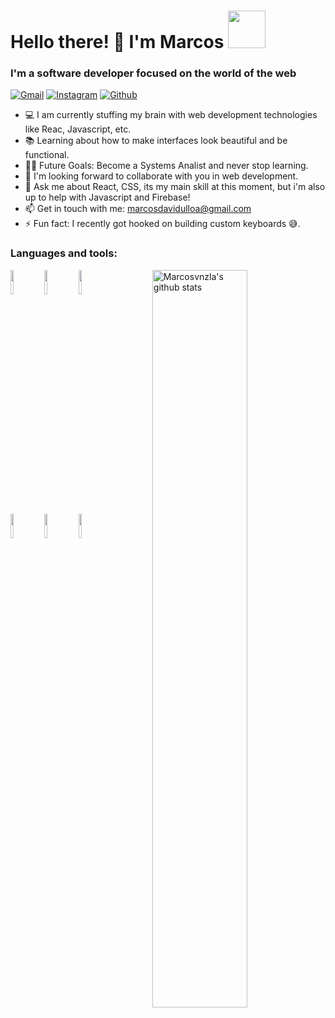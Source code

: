 # Hello there! 👋 I'm Marcos <img src="https://i.pinimg.com/originals/0a/93/f1/0a93f1860c438efd1ad61863d5d6d312.gif" width="60px" height="60px">

### I'm a software developer focused on the world of the web

[![Gmail](https://img.shields.io/badge/-Gmail-c14438?style=flat&logo=Gmail&logoColor=white)](mailto:marcosdavidulloa@gmail.com)
[![Instagram](https://img.shields.io/badge/-Instagram-c13584?style=flat&labelColor=c13584&logo=instagram&logoColor=white)](https://www.instagram.com/marcos_0796/)
[![Github](https://img.shields.io/badge/-Github-000?style=flat&logo=Github&logoColor=white)](https://github.com/Marcosvnzla)

- 💻 I am currently stuffing my brain with web development technologies like Reac, Javascript, etc.
- 📚 Learning about how to make interfaces look beautiful and be functional.
- 💪🏼 Future Goals: Become a Systems Analist and never stop learning.
- 👯 I'm looking forward to collaborate with you in web development.
- 🤔 Ask me about React, CSS, its my main skill at this moment, but i'm also up to help with Javascript and Firebase!
- 📫 Get in touch with me: marcosdavidulloa@gmail.com
- ⚡ Fun fact: I recently got hooked on building custom keyboards 😅.

### Languages and tools:

<p>
  <a href="https://github.com/Marcosvnzla/">
    <img width="55%" align="right" alt="Marcosvnzla's github stats" src="https://github-readme-stats.vercel.app/api?username=Marcosvnzla&show_icons=true&theme=radical&count_private=true" />
  </a>
  <code><img width="10%" src="https://www.vectorlogo.zone/logos/reactjs/reactjs-ar21.svg"></code>
  <code><img width="10%" src="https://www.vectorlogo.zone/logos/javascript/javascript-horizontal.svg"></code>
  <code><img width="10%" src="https://www.vectorlogo.zone/logos/netlifyapp_watercss/netlifyapp_watercss-ar21.svg"></code>
  <br/>  
  <code><img width="10%" src="https://www.vectorlogo.zone/logos/vim/vim-ar21.svg"></code>
  <code><img width="10%" src="https://www.vectorlogo.zone/logos/linux/linux-ar21.svg"></code>
  <code><img width="10%" src="https://www.vectorlogo.zone/logos/visualstudio_code/visualstudio_code-ar21.svg"></code>
</p>
